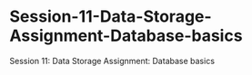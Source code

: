 # Session-11-Data-Storage-Assignment-Database-basics
Session 11: Data Storage Assignment: Database basics
